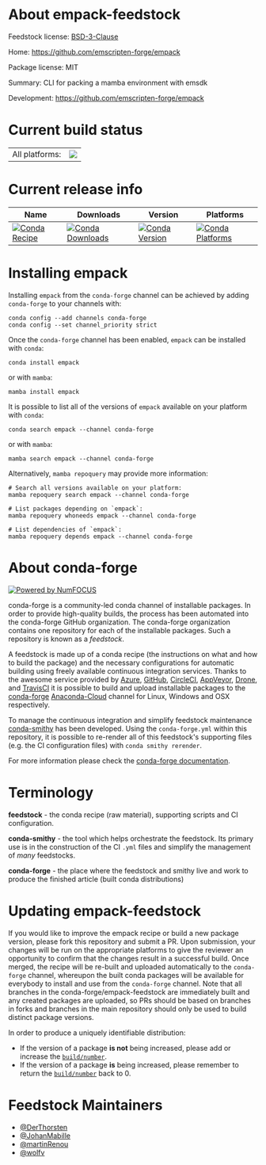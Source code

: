 About empack-feedstock
======================

Feedstock license: [BSD-3-Clause](https://github.com/conda-forge/empack-feedstock/blob/main/LICENSE.txt)

Home: https://github.com/emscripten-forge/empack

Package license: MIT

Summary: CLI for packing a mamba environment with emsdk

Development: https://github.com/emscripten-forge/empack

Current build status
====================


<table><tr><td>All platforms:</td>
    <td>
      <a href="https://dev.azure.com/conda-forge/feedstock-builds/_build/latest?definitionId=16200&branchName=main">
        <img src="https://dev.azure.com/conda-forge/feedstock-builds/_apis/build/status/empack-feedstock?branchName=main">
      </a>
    </td>
  </tr>
</table>

Current release info
====================

| Name | Downloads | Version | Platforms |
| --- | --- | --- | --- |
| [![Conda Recipe](https://img.shields.io/badge/recipe-empack-green.svg)](https://anaconda.org/conda-forge/empack) | [![Conda Downloads](https://img.shields.io/conda/dn/conda-forge/empack.svg)](https://anaconda.org/conda-forge/empack) | [![Conda Version](https://img.shields.io/conda/vn/conda-forge/empack.svg)](https://anaconda.org/conda-forge/empack) | [![Conda Platforms](https://img.shields.io/conda/pn/conda-forge/empack.svg)](https://anaconda.org/conda-forge/empack) |

Installing empack
=================

Installing `empack` from the `conda-forge` channel can be achieved by adding `conda-forge` to your channels with:

```
conda config --add channels conda-forge
conda config --set channel_priority strict
```

Once the `conda-forge` channel has been enabled, `empack` can be installed with `conda`:

```
conda install empack
```

or with `mamba`:

```
mamba install empack
```

It is possible to list all of the versions of `empack` available on your platform with `conda`:

```
conda search empack --channel conda-forge
```

or with `mamba`:

```
mamba search empack --channel conda-forge
```

Alternatively, `mamba repoquery` may provide more information:

```
# Search all versions available on your platform:
mamba repoquery search empack --channel conda-forge

# List packages depending on `empack`:
mamba repoquery whoneeds empack --channel conda-forge

# List dependencies of `empack`:
mamba repoquery depends empack --channel conda-forge
```


About conda-forge
=================

[![Powered by
NumFOCUS](https://img.shields.io/badge/powered%20by-NumFOCUS-orange.svg?style=flat&colorA=E1523D&colorB=007D8A)](https://numfocus.org)

conda-forge is a community-led conda channel of installable packages.
In order to provide high-quality builds, the process has been automated into the
conda-forge GitHub organization. The conda-forge organization contains one repository
for each of the installable packages. Such a repository is known as a *feedstock*.

A feedstock is made up of a conda recipe (the instructions on what and how to build
the package) and the necessary configurations for automatic building using freely
available continuous integration services. Thanks to the awesome service provided by
[Azure](https://azure.microsoft.com/en-us/services/devops/), [GitHub](https://github.com/),
[CircleCI](https://circleci.com/), [AppVeyor](https://www.appveyor.com/),
[Drone](https://cloud.drone.io/welcome), and [TravisCI](https://travis-ci.com/)
it is possible to build and upload installable packages to the
[conda-forge](https://anaconda.org/conda-forge) [Anaconda-Cloud](https://anaconda.org/)
channel for Linux, Windows and OSX respectively.

To manage the continuous integration and simplify feedstock maintenance
[conda-smithy](https://github.com/conda-forge/conda-smithy) has been developed.
Using the ``conda-forge.yml`` within this repository, it is possible to re-render all of
this feedstock's supporting files (e.g. the CI configuration files) with ``conda smithy rerender``.

For more information please check the [conda-forge documentation](https://conda-forge.org/docs/).

Terminology
===========

**feedstock** - the conda recipe (raw material), supporting scripts and CI configuration.

**conda-smithy** - the tool which helps orchestrate the feedstock.
                   Its primary use is in the construction of the CI ``.yml`` files
                   and simplify the management of *many* feedstocks.

**conda-forge** - the place where the feedstock and smithy live and work to
                  produce the finished article (built conda distributions)


Updating empack-feedstock
=========================

If you would like to improve the empack recipe or build a new
package version, please fork this repository and submit a PR. Upon submission,
your changes will be run on the appropriate platforms to give the reviewer an
opportunity to confirm that the changes result in a successful build. Once
merged, the recipe will be re-built and uploaded automatically to the
`conda-forge` channel, whereupon the built conda packages will be available for
everybody to install and use from the `conda-forge` channel.
Note that all branches in the conda-forge/empack-feedstock are
immediately built and any created packages are uploaded, so PRs should be based
on branches in forks and branches in the main repository should only be used to
build distinct package versions.

In order to produce a uniquely identifiable distribution:
 * If the version of a package **is not** being increased, please add or increase
   the [``build/number``](https://docs.conda.io/projects/conda-build/en/latest/resources/define-metadata.html#build-number-and-string).
 * If the version of a package **is** being increased, please remember to return
   the [``build/number``](https://docs.conda.io/projects/conda-build/en/latest/resources/define-metadata.html#build-number-and-string)
   back to 0.

Feedstock Maintainers
=====================

* [@DerThorsten](https://github.com/DerThorsten/)
* [@JohanMabille](https://github.com/JohanMabille/)
* [@martinRenou](https://github.com/martinRenou/)
* [@wolfv](https://github.com/wolfv/)

